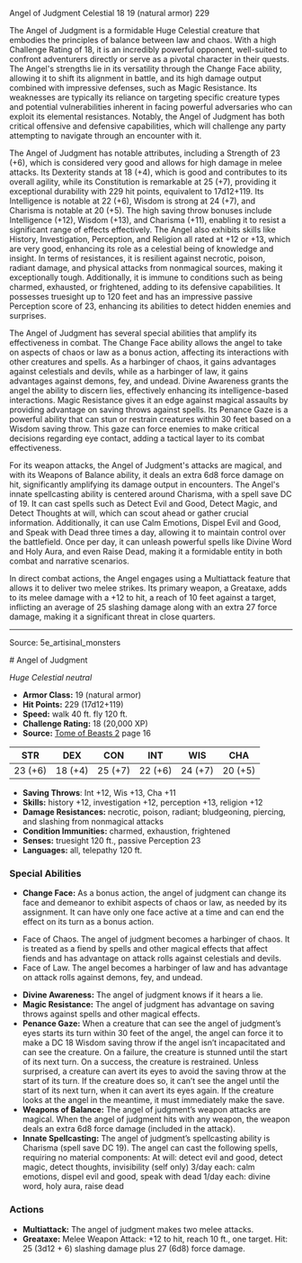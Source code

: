 <MonsterName/>Angel of Judgment</MonsterName>
<CreatureType/>Celestial</CreatureType>
<CR/>18</CR>
<AC/>19 (natural armor)</AC>
<HP/>229</HP>
<summary>The Angel of Judgment is a formidable Huge Celestial creature that embodies the principles of balance between law and chaos. With a high Challenge Rating of 18, it is an incredibly powerful opponent, well-suited to confront adventurers directly or serve as a pivotal character in their quests. The Angel's strengths lie in its versatility through the Change Face ability, allowing it to shift its alignment in battle, and its high damage output combined with impressive defenses, such as Magic Resistance. Its weaknesses are typically its reliance on targeting specific creature types and potential vulnerabilities inherent in facing powerful adversaries who can exploit its elemental resistances. Notably, the Angel of Judgment has both critical offensive and defensive capabilities, which will challenge any party attempting to navigate through an encounter with it.</summary>

<detail>

The Angel of Judgment has notable attributes, including a Strength of 23 (+6), which is considered very good and allows for high damage in melee attacks. Its Dexterity stands at 18 (+4), which is good and contributes to its overall agility, while its Constitution is remarkable at 25 (+7), providing it exceptional durability with 229 hit points, equivalent to 17d12+119. Its Intelligence is notable at 22 (+6), Wisdom is strong at 24 (+7), and Charisma is notable at 20 (+5). The high saving throw bonuses include Intelligence (+12), Wisdom (+13), and Charisma (+11), enabling it to resist a significant range of effects effectively. The Angel also exhibits skills like History, Investigation, Perception, and Religion all rated at +12 or +13, which are very good, enhancing its role as a celestial being of knowledge and insight. In terms of resistances, it is resilient against necrotic, poison, radiant damage, and physical attacks from nonmagical sources, making it exceptionally tough. Additionally, it is immune to conditions such as being charmed, exhausted, or frightened, adding to its defensive capabilities. It possesses truesight up to 120 feet and has an impressive passive Perception score of 23, enhancing its abilities to detect hidden enemies and surprises.

The Angel of Judgment has several special abilities that amplify its effectiveness in combat. The Change Face ability allows the angel to take on aspects of chaos or law as a bonus action, affecting its interactions with other creatures and spells. As a harbinger of chaos, it gains advantages against celestials and devils, while as a harbinger of law, it gains advantages against demons, fey, and undead. Divine Awareness grants the angel the ability to discern lies, effectively enhancing its intelligence-based interactions. Magic Resistance gives it an edge against magical assaults by providing advantage on saving throws against spells. Its Penance Gaze is a powerful ability that can stun or restrain creatures within 30 feet based on a Wisdom saving throw. This gaze can force enemies to make critical decisions regarding eye contact, adding a tactical layer to its combat effectiveness.

For its weapon attacks, the Angel of Judgment's attacks are magical, and with its Weapons of Balance ability, it deals an extra 6d8 force damage on hit, significantly amplifying its damage output in encounters. The Angel's innate spellcasting ability is centered around Charisma, with a spell save DC of 19. It can cast spells such as Detect Evil and Good, Detect Magic, and Detect Thoughts at will, which can scout ahead or gather crucial information. Additionally, it can use Calm Emotions, Dispel Evil and Good, and Speak with Dead three times a day, allowing it to maintain control over the battlefield. Once per day, it can unleash powerful spells like Divine Word and Holy Aura, and even Raise Dead, making it a formidable entity in both combat and narrative scenarios.

In direct combat actions, the Angel engages using a Multiattack feature that allows it to deliver two melee strikes. Its primary weapon, a Greataxe, adds to its melee damage with a +12 to hit, a reach of 10 feet against a target, inflicting an average of 25 slashing damage along with an extra 27 force damage, making it a significant threat in close quarters.</detail>



---

Source: 5e_artisinal_monsters

<statblock>
# Angel of Judgment

*Huge* *Celestial* *neutral*

- **Armor Class:** 19 (natural armor)
- **Hit Points:** 229 (17d12+119)
- **Speed:** walk 40 ft. fly 120 ft.
- **Challenge Rating:** 18 (20,000 XP)
- **Source:** [Tome of Beasts 2](https://koboldpress.com/kpstore/product/tome-of-beasts-2-for-5th-edition) page 16

| STR | DEX | CON | INT | WIS | CHA |
| --- | --- | --- | --- | --- | --- |
| 23 (+6) | 18 (+4) | 25 (+7) | 22 (+6) | 24 (+7) | 20 (+5) |

- **Saving Throws**: Int +12, Wis +13, Cha +11
- **Skills:** history +12, investigation +12, perception +13, religion +12
- **Damage Resistances:** necrotic, poison, radiant; bludgeoning, piercing, and slashing from nonmagical attacks
- **Condition Immunities:** charmed, exhaustion, frightened
- **Senses:** truesight 120 ft., passive Perception 23
- **Languages:** all, telepathy 120 ft.

### Special Abilities

- **Change Face:** As a bonus action, the angel of judgment can change its face and demeanor to exhibit aspects of chaos or law, as needed by its assignment. It can have only one face active at a time and can end the effect on its turn as a bonus action. 
* Face of Chaos. The angel of judgment becomes a harbinger of chaos. It is treated as a fiend by spells and other magical effects that affect fiends and has advantage on attack rolls against celestials and devils. 
* Face of Law. The angel becomes a harbinger of law and has advantage on attack rolls against demons, fey, and undead.
- **Divine Awareness:** The angel of judgment knows if it hears a lie.
- **Magic Resistance:** The angel of judgment has advantage on saving throws against spells and other magical effects.
- **Penance Gaze:** When a creature that can see the angel of judgment’s eyes starts its turn within 30 feet of the angel, the angel can force it to make a DC 18 Wisdom saving throw if the angel isn’t incapacitated and can see the creature. On a failure, the creature is stunned until the start of its next turn. On a success, the creature is restrained. Unless surprised, a creature can avert its eyes to avoid the saving throw at the start of its turn. If the creature does so, it can’t see the angel until the start of its next turn, when it can avert its eyes again. If the creature looks at the angel in the meantime, it must immediately make the save.
- **Weapons of Balance:** The angel of judgment’s weapon attacks are magical. When the angel of judgment hits with any weapon, the weapon deals an extra 6d8 force damage (included in the attack).
- **Innate Spellcasting:** The angel of judgment’s spellcasting ability is Charisma (spell save DC 19). The angel can cast the following spells, requiring no material components:
At will: detect evil and good, detect magic, detect thoughts, invisibility (self only)
3/day each: calm emotions, dispel evil and good, speak with dead
1/day each: divine word, holy aura, raise dead

### Actions

- **Multiattack:** The angel of judgment makes two melee attacks.
- **Greataxe:** Melee Weapon Attack: +12 to hit, reach 10 ft., one target. Hit: 25 (3d12 + 6) slashing damage plus 27 (6d8) force damage.


</statblock>


